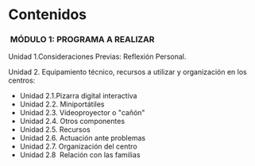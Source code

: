 
# Contenidos

###  MÓDULO 1: PROGRAMA A REALIZAR

Unidad 1.Consideraciones Previas: Reflexión Personal.

Unidad 2. Equipamiento técnico, recursos a utilizar y organización en los centros:
- Unidad 2.1.Pizarra digital interactiva
- Unidad 2.2. Miniportátiles
- Unidad 2.3. Vídeoproyector o "cañón"
- Unidad 2.4. Otros componentes
- Unidad 2.5. Recursos
- Unidad 2.6. Actuación ante problemas
- Unidad 2.7. Organización del centro
- Unidad 2.8  Relación con las familias 

